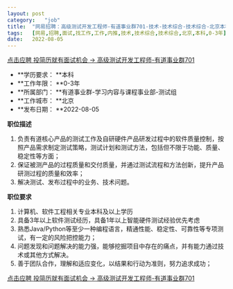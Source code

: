 ```yaml
---
layout:	post
category:	"job"
title:	"网易招聘：高级测试开发工程师-有道事业群701-技术-技术综合-技术综合-北京本科0-3年"
tags:	[网易,招聘,面试,找工作,工作,内推,技术,技术综合,技术综合,北京,本科,0-3年]
date:	2022-08-05
---
```


[点击应聘 投简历就有面试机会 -> 高级测试开发工程师-有道事业群701](http://mobile.bole.netease.com/bole/boleDetail?id=42147&employeeId=346f03c3cda5f04c&key=all)



- **学历要求： **本科
- **工作年限： **0-3年
- **所属部门： **有道事业群-学习内容与课程事业部-测试组
- **工作城市： **北京
- **发布日期： **2022-08-05



**职位描述**
1. 负责有道核心产品的测试工作及自研硬件产品研发过程中的软件质量控制，按照产品需求制定测试策略，测试计划和测试方法，包括但不限于功能、质量、稳定性等方面；
2. 保证被测产品的过程质量和交付质量，并通过测试流程和方法创新，提升产品研测过程的质量和效率；
3. 解决测试、发布过程中的业务、技术问题。



**职位要求**
1. 计算机、软件工程相关专业本科及以上学历
2. 具备3年以上软件测试经历，具备1年以上智能硬件测试经验优先考虑
3. 熟悉Java/Python等至少一种编程语言，精通性能、稳定性、可靠性等专项测试，有一定的风险把控能力；
4. 问题发现和问题解决的能力强，能够挖掘项目中存在的痛点，并有能力通过技术或其他方式解决。
5. 善于团队合作，理解和适应变化，以结果和行动为准则，努力追求成功；



[点击应聘 投简历就有面试机会 -> 高级测试开发工程师-有道事业群701](http://mobile.bole.netease.com/bole/boleDetail?id=42147&employeeId=346f03c3cda5f04c&key=all)